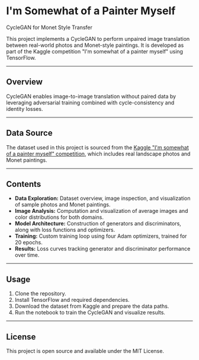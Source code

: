 # I'm Somewhat of a Painter Myself  
CycleGAN for Monet Style Transfer

This project implements a CycleGAN to perform unpaired image translation between real-world photos and Monet-style paintings. It is developed as part of the Kaggle competition "I'm somewhat of a painter myself" using TensorFlow.

---

## Overview

CycleGAN enables image-to-image translation without paired data by leveraging adversarial training combined with cycle-consistency and identity losses.

---

## Data Source

The dataset used in this project is sourced from the [Kaggle "I'm somewhat of a painter myself" competition](https://www.kaggle.com/competitions/i-m-somewhat-of-a-painter-myself/data), which includes real landscape photos and Monet paintings.

---

## Contents

- **Data Exploration:** Dataset overview, image inspection, and visualization of sample photos and Monet paintings.
- **Image Analysis:** Computation and visualization of average images and color distributions for both domains.
- **Model Architecture:** Construction of generators and discriminators, along with loss functions and optimizers.
- **Training:** Custom training loop using four Adam optimizers, trained for 20 epochs.
- **Results:** Loss curves tracking generator and discriminator performance over time.

---

## Usage

1. Clone the repository.  
2. Install TensorFlow and required dependencies.  
3. Download the dataset from Kaggle and prepare the data paths.  
4. Run the notebook to train the CycleGAN and visualize results.

---

## License

This project is open source and available under the MIT License.

